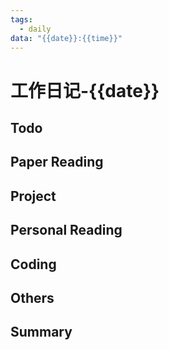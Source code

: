```yaml
---
tags:
  - daily
data: "{{date}}:{{time}}"
---
```

# 工作日记-{{date}}
## Todo
## Paper Reading
## Project
## Personal Reading
## Coding
## Others
## Summary
